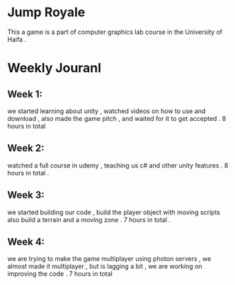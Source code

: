# Jump Royale
 This a game  is a part of computer graphics lab course in the University of Haifa .

<h1> Weekly Jouranl </h1>
<h2> Week 1:</h2>
we started learning about unity , watched videos on how to use and download , also made the game pitch , and waited for it to get accepted . 8 hours in total

<h2>Week 2:</h2>
watched a full course in udemy , teaching us c# and other unity features . 8 hours in total . 

<h2>Week 3:</h2>
we started building our code , build the player object with moving scripts also build a terrain and a moving zone . 7 hours in total . 

<h2>Week 4:</h2>
we are trying to make the game multiplayer using photon servers , we almost made it multiplayer , but is lagging a bit , we are working on improving the code . 7 hours in total